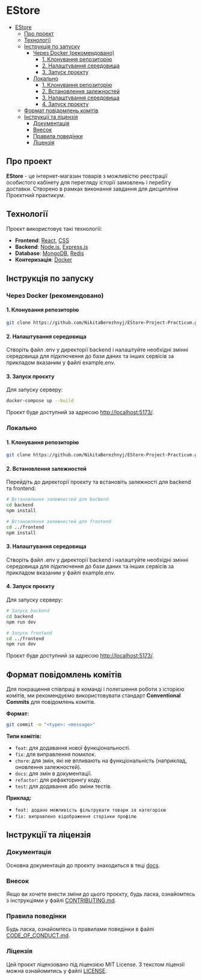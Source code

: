 # EStore

- [EStore](#estore)
  - [Про проект](#про-проект)
  - [Технології](#технології)
  - [Інструкція по запуску](#інструкція-по-запуску)
    - [Через Docker (рекомендовано)](#через-docker-рекомендовано)
      - [1. Клонування репозиторію](#1-клонування-репозиторію)
      - [2. Налаштування середовища](#2-налаштування-середовища)
      - [3. Запуск проєкту](#3-запуск-проєкту)
    - [Локально](#локально)
      - [1. Клонування репозиторію](#1-клонування-репозиторію-1)
      - [2. Встановлення залежностей](#2-встановлення-залежностей)
      - [3. Налаштування середовища](#3-налаштування-середовища)
      - [4. Запуск проєкту](#4-запуск-проєкту)
  - [Формат повідомлень комітів](#формат-повідомлень-комітів)
  - [Інструкції та ліцензія](#інструкції-та-ліцензія)
    - [Документація](#документація)
    - [Внесок](#внесок)
    - [Правила поведінки](#правила-поведінки)
    - [Ліцензія](#ліцензія)

## Про проект

**EStore** - це інтернет-магазин товарів з можливістю реєстрації особистого кабінету для перегляду історії замовлень і перебігу доставки. Створено в рамках виконання завдання для дисципліни Проєктний практикум.

## Технології

Проєкт використовує такі технології:

- **Frontend**: [React](https://reactjs.org/), [CSS](https://developer.mozilla.org/en-US/docs/Web/CSS)
- **Backend**: [Node.js](https://nodejs.org/), [Express.js](https://expressjs.com/)
- **Database**: [MongoDB](https://www.mongodb.com/), [Redis](https://redis.io/)
- **Контеризація**: [Docker](https://www.docker.com/)

## Інструкція по запуску

### Через Docker (рекомендовано)

#### 1. Клонування репозиторію

```bash
git clone https://github.com/NikitaBerezhnyj/EStore-Project-Practicum.git
```

#### 2. Налаштування середовища

Створіть файл .env у директорії backend і налаштуйте необхідні змінні середовища для підключення до бази даних та інших сервісів за прикладом вказаним у файлі example.env.

#### 3. Запуск проєкту

Для запуску серверу:

```bash
docker-compose up --build
```

Проєкт буде доступний за адресою [http://localhost:5173/](http://localhost:5173/).

### Локально

#### 1. Клонування репозиторію

```bash
git clone https://github.com/NikitaBerezhnyj/EStore-Project-Practicum.git
```

#### 2. Встановлення залежностей

Перейдіть до директорії проєкту та встановіть залежності для backend та frontend:

```bash
# Встановлення залежностей для backend
cd backend
npm install

# Встановлення залежностей для frontend
cd ../frontend
npm install
```

#### 3. Налаштування середовища

Створіть файл .env у директорії backend і налаштуйте необхідні змінні середовища для підключення до бази даних та інших сервісів за прикладом вказаним у файлі example.env.

#### 4. Запуск проєкту

Для запуску серверу:

```bash
# Запуск backend
cd backend
npm run dev

# Запуск frontend
cd ../frontend
npm run dev
```

Проєкт буде доступний за адресою [http://localhost:5173/](http://localhost:5173/).

## Формат повідомлень комітів

Для покращення співпраці в команді і полегшення роботи з історією комітів, ми рекомендуємо використовувати стандарт **Conventional Commits** для повідомлень комітів.

**Формат:**

```bash
git commit -m "<type>: <message>"
```

**Типи комітів:**

- `feat`: для додавання нової функціональності.
- `fix`: для виправлення помилок.
- `chore`: для змін, які не впливають на функціональність (наприклад, оновлення залежностей).
- `docs`: для змін в документації.
- `refactor`: для рефакторингу коду.
- `test`: для додавання або зміни тестів.

**Приклад:**

- `feat: додано можливість фільтрувати товари за категорією`
- `fix: виправлено відображення сторінки профілю`

## Інструкції та ліцензія

### Документація

Основна документація до проєкту знаходиться в теці [docs](./docs).

### Внесок

Якщо ви хочете внести зміни до цього проєкту, будь ласка, ознайомтесь з інструкціями у файлі [CONTRIBUTING.md](CONTRIBUTING.md).

### Правила поведінки

Будь ласка, ознайомтесь із правилами поведінки в файлі [CODE_OF_CONDUCT.md](CODE_OF_CONDUCT.md).

### Ліцензія

Цей проєкт ліцензовано під ліцензією MIT License. З текстом ліцензії можна ознайомитись у файлі [LICENSE](LICENSE).
